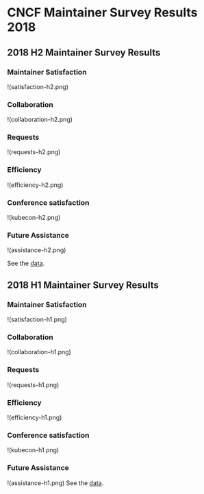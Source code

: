 # CNCF Maintainer Survey Results 2018

## 2018 H2 Maintainer Survey Results
### Maintainer Satisfaction
!(satisfaction-h2.png)

### Collaboration
!(collaboration-h2.png)

### Requests
!(requests-h2.png)

### Efficiency
!(efficiency-h2.png)

###  Conference satisfaction 
!(kubecon-h2.png)

###  Future Assistance 
!(assistance-h2.png)

See the [data](results-h2.csv).

## 2018 H1 Maintainer Survey Results
###  Maintainer Satisfaction
!(satisfaction-h1.png)

### Collaboration
!(collaboration-h1.png)

###  Requests
!(requests-h1.png)

###  Efficiency
!(efficiency-h1.png)

###  Conference satisfaction 
!(kubecon-h1.png)

###  Future Assistance 
!(assistance-h1.png)
See the [data](results-h1.csv).
